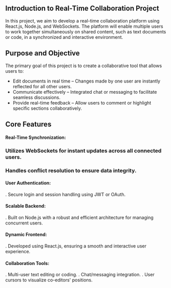 ## Introduction to Real-Time Collaboration Project
In this project, we aim to develop a real-time collaboration platform using React.js, Node.js, and WebSockets. The platform will enable multiple users to work together simultaneously on shared content, such as text documents or code, in a synchronized and interactive environment.

## Purpose and Objective
The primary goal of this project is to create a collaborative tool that allows users to:

- Edit documents in real time – Changes made by one user are instantly reflected for all other users.
- Communicate effectively – Integrated chat or messaging to facilitate seamless discussions.
- Provide real-time feedback – Allow users to comment or highlight specific sections collaboratively.

## Core Features

#### Real-Time Synchronization:
### Utilizes WebSockets for instant updates across all connected users.
### Handles conflict resolution to ensure data integrity.

#### User Authentication:
. Secure login and session handling using JWT or OAuth.

#### Scalable Backend:
. Built on Node.js with a robust and efficient architecture for managing concurrent users.

#### Dynamic Frontend:
. Developed using React.js, ensuring a smooth and interactive user experience.

#### Collaboration Tools:
. Multi-user text editing or coding.
. Chat/messaging integration.
. User cursors to visualize co-editors' positions.
